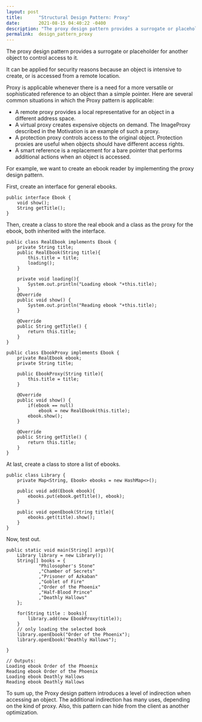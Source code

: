 ```yaml
---
layout: post
title:      "Structural Design Pattern: Proxy"
date:       2021-08-15 04:40:22 -0400
description: "The proxy design pattern provides a surrogate or placeholder for another object to control access to it....."
permalink:  design_pattern_proxy
---
```


The proxy design pattern provides a surrogate or placeholder for another object to control access to it.

It can be applied for security reasons because an object is intensive to create, or is accessed from a remote location.

Proxy is applicable whenever there is a need for a more versatile or sophisticated reference to an object than a simple pointer. Here are several common situations in which the Proxy pattern is applicable:

* A remote proxy provides a local representative for an object in a different address space.
* A virtual proxy creates expensive objects on demand. The ImageProxy described in the Motivation is an example of such a proxy.
* A protection proxy controls access to the original object. Protection proxies are useful when objects should have different access rights.
* A smart reference is a replacement for a bare pointer that performs additional actions when an object is accessed.

For example, we want to create an ebook reader by implementing the proxy design pattern.

First, create an interface for general ebooks.

```
public interface Ebook {
    void show();
    String getTitle();
}
```

Then, create a class to store the real ebook and a class as the proxy for the ebook, both inherited with the interface.

```
public class RealEbook implements Ebook {
    private String title;
    public RealEbook(String title){
        this.title = title;
        loading();
    }

    private void loading(){
        System.out.println("Loading ebook "+this.title);
    }
    @Override
    public void show() {
        System.out.println("Reading ebook "+this.title);
    }

    @Override
    public String getTitle() {
        return this.title;
    }
}
```

```
public class EbookProxy implements Ebook {
    private RealEbook ebook;
    private String title;

    public EbookProxy(String title){
        this.title = title;
    }

    @Override
    public void show() {
        if(ebook == null)
            ebook = new RealEbook(this.title);
        ebook.show();
    }

    @Override
    public String getTitle() {
        return this.title;
    }
}
```

At last, create a class to store a list of ebooks.

```
public class Library {
    private Map<String, Ebook> ebooks = new HashMap<>();

    public void add(Ebook ebook){
        ebooks.put(ebook.getTitle(), ebook);
    }

    public void openEbook(String title){
        ebooks.get(title).show();
    }
}
```

Now, test out.

```
public static void main(String[] args)){
    Library library = new Library();
    String[] books = {
            "Philosopher's Stone"
            ,"Chamber of Secrets"
            ,"Prisoner of Azkaban"
            ,"Goblet of Fire"
            ,"Order of the Phoenix"
            ,"Half-Blood Prince"
            ,"Deathly Hallows"
    };

    for(String title : books){
        library.add(new EbookProxy(title));
    }
    // only loading the selected book
    library.openEbook("Order of the Phoenix");
    library.openEbook("Deathly Hallows");

}
```
```
// Outputs:
Loading ebook Order of the Phoenix
Reading ebook Order of the Phoenix
Loading ebook Deathly Hallows
Reading ebook Deathly Hallows
```

To sum up, the Proxy design pattern introduces a level of indirection when accessing an object. The additional indirection has many uses, depending on the kind of proxy. Also, this pattern can hide from the client as another optimization.